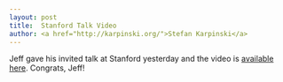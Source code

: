 ```yaml
---
layout: post
title:  Stanford Talk Video
author: <a href="http://karpinski.org/">Stefan Karpinski</a>
---
```


Jeff gave his invited talk at Stanford yesterday and the video is [available here](http://ee380.stanford.edu/cgi-bin/videologger.php?target=120229-ee380-300.asx).
Congrats, Jeff!
